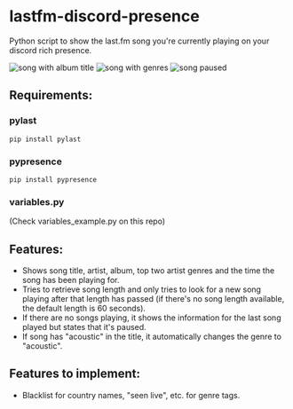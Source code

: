 # lastfm-discord-presence
Python script to show the last.fm song you're currently playing on your discord rich presence.

![song with album title](https://i.imgur.com/Wm4k3YO.png "song with album title") ![song with genres](https://i.imgur.com/7TA58Es.png "song with genres")
![song paused](https://i.imgur.com/jmsnOLm.png "song paused")

## Requirements:
### pylast
```
pip install pylast
```

### pypresence
```
pip install pypresence
```
### variables.py
(Check variables_example.py on this repo)

## Features:
- Shows song title, artist, album, top two artist genres and the time the song has been playing for.
- Tries to retrieve song length and only tries to look for a new song playing after that length has passed (if there's no song length available, the default length is 60 seconds).
- If there are no songs playing, it shows the information for the last song played but states that it's paused.
- If song has "acoustic" in the title, it automatically changes the genre to "acoustic".

## Features to implement:
- Blacklist for country names, "seen live", etc. for genre tags.
